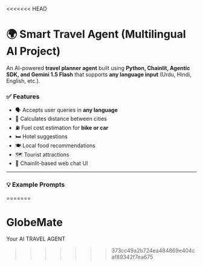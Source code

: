<<<<<<< HEAD
# 🌍 Smart Travel Agent (Multilingual AI Project)

An AI-powered **travel planner agent** built using **Python, Chainlit, Agentic SDK, and Gemini 1.5 Flash** that supports **any language input** (Urdu, Hindi, English, etc.).

### ✅ Features

- 🗣️ Accepts user queries in **any language**
- 📍 Calculates distance between cities
- ⛽ Fuel cost estimation for **bike or car**
- 🛏️ Hotel suggestions
- 🍽️ Local food recommendations
- 🗺️ Tourist attractions
- 💬 Chainlit-based web chat UI

---

### 💡 Example Prompts

=======
# GlobeMate
Your AI TRAVEL AGENT
>>>>>>> 373cc49a2b724ea484869e404caf89342f7ea675
